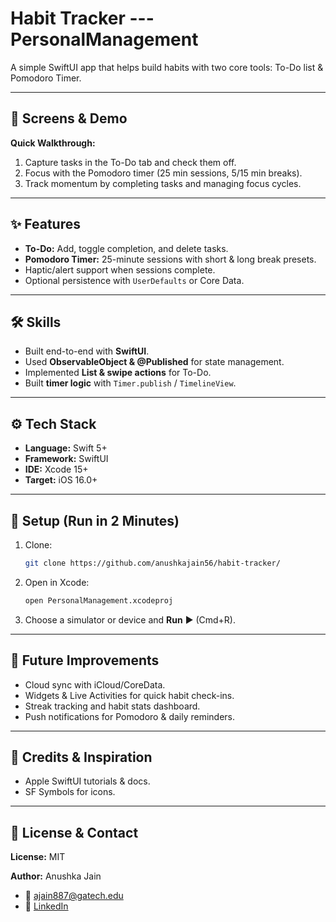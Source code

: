 # Habit Tracker --- PersonalManagement

A simple SwiftUI app that helps build habits with two core tools: To-Do
list & Pomodoro Timer.

------------------------------------------------------------------------

## 📱 Screens & Demo

**Quick Walkthrough:**
1. Capture tasks in the To-Do tab and check them off.
2. Focus with the Pomodoro timer (25 min sessions, 5/15 min breaks).
3. Track momentum by completing tasks and managing focus cycles.

------------------------------------------------------------------------

## ✨ Features

-   **To-Do:** Add, toggle completion, and delete tasks.
-   **Pomodoro Timer:** 25-minute sessions with short & long break
    presets.
-   Haptic/alert support when sessions complete.
-   Optional persistence with `UserDefaults` or Core Data.

------------------------------------------------------------------------

## 🛠 Skills

-   Built end-to-end with **SwiftUI**.
-   Used **ObservableObject & @Published** for state management.
-   Implemented **List & swipe actions** for To-Do.
-   Built **timer logic** with `Timer.publish` / `TimelineView`.

------------------------------------------------------------------------

## ⚙️ Tech Stack

-   **Language:** Swift 5+
-   **Framework:** SwiftUI
-   **IDE:** Xcode 15+
-   **Target:** iOS 16.0+

------------------------------------------------------------------------

## 🚀 Setup (Run in 2 Minutes)

1.  Clone:

    ``` bash
    git clone https://github.com/anushkajain56/habit-tracker/
    ```

2.  Open in Xcode:

    ``` bash
    open PersonalManagement.xcodeproj
    ```

3.  Choose a simulator or device and **Run** ▶ (Cmd+R).

------------------------------------------------------------------------

## 🔮 Future Improvements

-   Cloud sync with iCloud/CoreData.
-   Widgets & Live Activities for quick habit check-ins.
-   Streak tracking and habit stats dashboard.
-   Push notifications for Pomodoro & daily reminders.

------------------------------------------------------------------------

## 🙌 Credits & Inspiration

-   Apple SwiftUI tutorials & docs.
-   SF Symbols for icons.

------------------------------------------------------------------------

## 📄 License & Contact
**License:** MIT  

**Author:** Anushka Jain 
- 📧 ajain887@gatech.edu
- 💼 [LinkedIn](https://linkedin.com/in/anushka-jain56/) 
